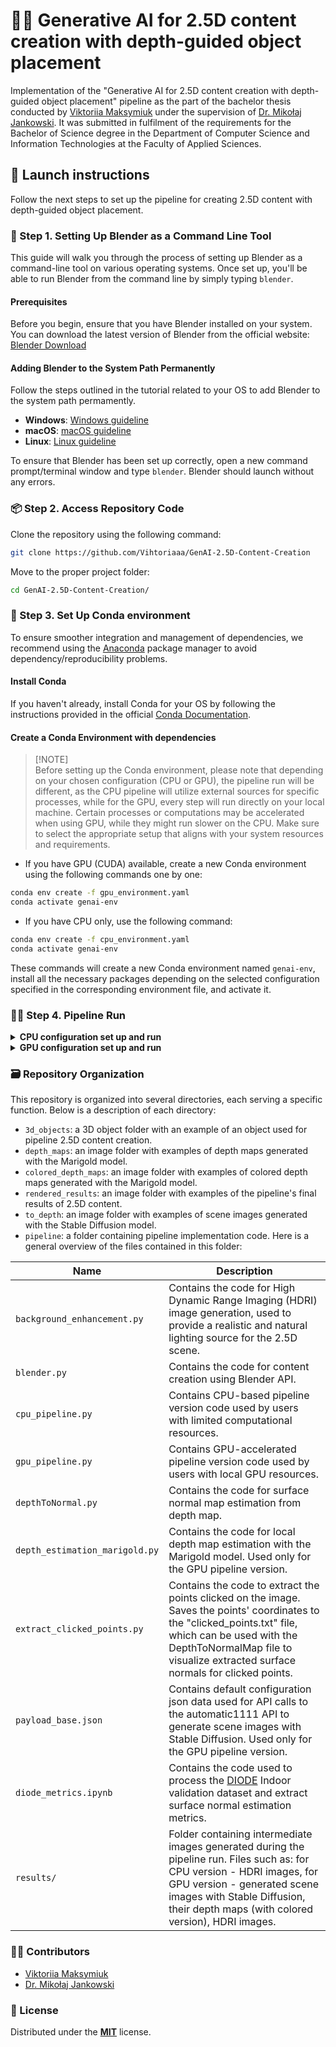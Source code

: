 # 👩‍🎓 Generative AI for 2.5D content creation with depth-guided object placement
Implementation of the "Generative AI for 2.5D content creation with depth-guided object placement" pipeline as the part of the bachelor thesis conducted by [Viktoriia Maksymiuk](https://www.linkedin.com/in/vihtoriaaa/) under the supervision of [Dr. Mikołaj Jankowski](https://scholar.google.com/citations?user=NENQPkQAAAAJ&hl=en). It was submitted in fulfilment of the requirements for the Bachelor of Science degree in the Department of Computer Science and Information Technologies at the Faculty of Applied Sciences.

## 🦿 Launch instructions
Follow the next steps to set up the pipeline for creating 2.5D content with depth-guided object placement.

### 🧌 Step 1. Setting Up Blender as a Command Line Tool
This guide will walk you through the process of setting up Blender as a command-line tool on various operating systems. Once set up, you'll be able to run Blender from the command line by simply typing `blender`.

#### Prerequisites
Before you begin, ensure that you have Blender installed on your system. You can download the latest version of Blender from the official website: [Blender Download](https://www.blender.org/download/)

#### Adding Blender to the System Path Permanently
Follow the steps outlined in the tutorial related to your OS to add Blender to the system path permamently. 
- **Windows**: [Windows guideline](https://www.architectryan.com/2018/03/17/add-to-the-path-on-windows-10/)
- **macOS**: [macOS guideline](https://www.architectryan.com/2012/10/02/add-to-the-path-on-mac-os-x-mountain-lion/#.Uydjga1dXDg)
- **Linux**: [Linux guideline](https://www.geeksforgeeks.org/how-to-set-path-permanantly-in-linux/#:~:text=Method%202%3A%20Setting%20a%20Permanent%20%24PATH%20Variable)

To ensure that Blender has been set up correctly, open a new command prompt/terminal window and type `blender`. Blender should launch without any errors.

### 📦 Step 2. Access Repository Code
Clone the repository using the following command:
```bash
git clone https://github.com/Vihtoriaaa/GenAI-2.5D-Content-Creation
```

Move to the proper project folder:
```bash
cd GenAI-2.5D-Content-Creation/
```

### 🐍 Step 3. Set Up Conda environment
To ensure smoother integration and management of dependencies, we recommend using the [Anaconda](https://www.anaconda.com/) package manager to avoid dependency/reproducibility problems.

#### Install Conda
If you haven't already, install Conda for your OS by following the instructions provided in the official [Conda Documentation](https://docs.conda.io/projects/conda/en/latest/user-guide/install/index.html#regular-installation).

#### Create a Conda Environment with dependencies
> [!NOTE]\
> Before setting up the Conda environment, please note that depending on your chosen configuration (CPU or GPU), the pipeline run will be different, as the CPU pipeline will utilize external sources for specific processes, while for the GPU, every step will run directly on your local machine. Certain processes or computations may be accelerated when using GPU, while they might run slower on the CPU. Make sure to select the appropriate setup that aligns with your system resources and requirements.

- If you have GPU (CUDA) available, create a new Conda environment using the following commands one by one:
```bash
conda env create -f gpu_environment.yaml
conda activate genai-env
```
- If you have CPU only, use the following command:
```bash
conda env create -f cpu_environment.yaml
conda activate genai-env
```
These commands will create a new Conda environment named `genai-env`, install all the necessary packages depending on the selected configuration specified in the corresponding environment file, and activate it.

### 🏃‍♀️ Step 4. Pipeline Run

<details>
<summary><b>CPU configuration set up and run</b></summary>
   The CPU-based version is for users with limited computational resources, therefore, certain pipeline steps, such as scene image and depth map generation, will rely on external services. This approach ensures all users can test and use the project regardless of their system’s capabilities. To enable pipeline run, follow the next steps.

#### 🧝‍♀️ Scene image generation with Stable Diffusion XL (SDXL)
For our pipeline, we decided to utilize the **Juggernaut v7** model, a variant of the Stable Diffusion XL (SDXL) model. The SDXL model is an improved version of the original SD, providing more realistic and detailed generated images. The Juggernaut v7 model is a widely recognized and selected model by the GenAI community on CivitAI, a platform for accessing and collaborating on generative AI models and research. To generate a scene image, you can use spaces on Hugging Face for SDXL. At least two Hugging Face spaces are available for scene image generation with the Juggernaut v7 model. These are: [Option A](https://huggingface.co/spaces/artificialguybr/JUGGERNAUT-XL-FREE-DEMO) and [Option B](https://huggingface.co/spaces/prodia/sdxl-stable-diffusion-xl). Generate the needed scene image by providing the text prompt describing it, and then download the generated image and put it into the project folder somewhere.

#### 🦆 Depth map estimation with Marigold
For our pipeline, we decided to utilize the [Marigold](https://marigoldmonodepth.github.io) model for depth map estimation because of its significant advancement for the Monocular Depth Estimation (MDE) task within the computer vision area. Moreover, it is fast and easy to use to capture the necessary depth information for realistic object placement. To generate a depth map for the scene image, you can use the following [Hugging Face space](https://huggingface.co/spaces/prs-eth/marigold). Please provide the previously SD-generated and saved scene image as input and wait for the output results. Download an image with "_depth_16bit.png" on its name. This is a file we need for our pipeline.

#### 🎀 Pipeline Run
Now, to run the 2.5D content creation with depth-guided object placement pipeline, follow the next steps using terminal:

1.  
   Have generated scene image, its depth map, and selected 3D object to appropriate folders.
   
2.  Run `cd pipeline/` to move to folder with pipeline code.
3.  Run `python cpu_pipeline.py` to launch the pipeline.
4.  You will be asked to provide the 3D object you want to place within the generated scene; please choose an appropriate one. The object has to be of ".fbx" extension.
5.  When the object is selected, you will be asked to choose where to place the previously provided object. A scene image is displayed. You can then simply click on any location within the generated scene image where you wish to place your 3D object. When the desired location is selected, press 'Enter' to continue or 'R' to reselect the location.
6.  You're done 🎉 Wait till the pipeline finishes its execution. Generated 2.5D content results are saved under the `rendered_results` folder, named as the pipeline execution date; check them out!🧍‍♀️
</details>

<details>
<summary><b>GPU configuration set up and run </b></summary>
   
   The GPU-accelerated version is designed for users with local GPU resources who can run the entire pipeline workflow processes locally. For optimal performance when running the GPU version, it is recommended to use an Nvidia GPU with CUDA support and at least 6–8 GB of VRAM, as this configuration ensures efficient processing and sufficient memory for running the pipeline locally.

#### 💐 Installation of automatic1111
GPU pipeline executes the entire workflow locally, starting from scene image generation with Stable Diffusion (SD) and ending with content rendering in Blender. To set everything up for such a run, you need to use **automatic1111**, a web-based interface for the SD model, to simplify and speed up scene creation using its API. Please follow installation instructions from the official repository [automatic1111](https://github.com/AUTOMATIC1111/stable-diffusion-webui?tab=readme-ov-file#installation-and-running). 

#### 🦜 Downloading Stable Diffusion Models

For our pipeline, we decided to utilize the **Juggernaut v7** model, a variant of the Stable Diffusion XL (SDXL) model. The SDXL model is an improved version of the original SD, providing more realistic and detailed generated images. The Juggernaut v7 model is a widely recognized and selected model by the GenAI community on CivitAI, a platform for accessing and collaborating on generative AI models and research. The model can be downloaded from [CivitAI2 link](https://civitai.com/models/133005?modelVersionId=240840), please click on the `1 File` drop-down list on the right and download the model with ".safetensors" extension. 

When the model is downloaded, go to the `stable-diffusion-webui` folder, and then navigate to the `models/Stable-diffusion` folder, where you should see a file named "Put Stable Diffusion checkpoints here.txt." Put the previously downloaded Juggernaut v7 model checkpoint file in this folder. You can also download other models, for instance, the Stable Diffusion v1.5 model checkpoint file [download link](https://huggingface.co/runwayml/stable-diffusion-v1-5/resolve/main/v1-5-pruned-emaonly.ckpt), also supported for our pipeline. 

The last step is to enable usage of automatic1111 through API. To achieve this, go to `stable-diffusion-webui` folder, right-click on the file `webui-user.bat` and select Edit. Replace the line

```bat
set COMMANDLINE_ARGS=
```
with
```bat
set COMMANDLINE_ARGS=--api
```
> Each individual argument need to be separated by a space.

Additionally, if you have less than 8 GB VRAM on GPU, it is a good idea to add the `--medvram` argument to save memory to generate more images at a time. Add this argument after an api one. Finally, save the changes and double-click the `webui-user.bat` file to run Stable Diffusion.

#### 🎀 Pipeline Run (finally:D)
Now, to run the 2.5D content creation with depth-guided object placement pipeline, follow the next steps using terminal:

1.  
   Move to the place where the `GenAI-2.5D-Content-Creation` project was cloned.
1.  
   Run  `cd pipeline/` to move to folder with pipeline code.
   
2.  To launch the pipeline, run `python gpu_pipeline.py --prompt "{your scene description}"`. Provide the scene description you want to generate for your content.
3.  Wait for the pipeline to generate the scene image. It is necessary to note that you can regenerate images if needed; you will be asked during the generation process whether to proceed with the generated image.
4.  After the scene image is generated, you will be asked to provide the 3D object you want to place within the generated scene; please choose an appropriate one. The object has to be of ".fbx" extension.
5.  When the object is selected, you will be asked to choose where to place the previously provided object. A scene image is displayed. You can then simply click on any location within the generated scene image where you wish to place your 3D object. When the desired location is selected, press 'Enter' to continue or 'R' to reselect the location.
6.  You're done 🎉 Wait till the pipeline finishes its execution. Generated 2.5D content results are saved under the `rendered_results` folder, named as the pipeline execution date; check them out!🧍‍♀️

Other command line arguments that can be provided to configure the pipeline run are listed in the table below:
| Name | Description | Type | Default Value |
| ------- | --------- | ---- | ------------- |
| `negative_prompt` | Negative text promp. | str | `""` (empty string) |
| `width` | Generated image width in pixels | int | `1024` |
| `height` | Generated image height in pixels | int | `1024` |
| `steps` | Number of steps to run the generation process | int | `30` |
| `sampler_name` | Name of the sampler to use | str | `"DPM++ 2M Karras"` |
| `cfg_scale` | CFG scale number | int | `7` |
| `seed` | Seed for reproducibility (-1 for random) | int | `-1` |
| `checkpoint` | Stable Diffusion checkpoint | str | `"juggernautXL_v7Rundiffusion.safetensors [0724518c6b]"` |
| `marigold_checkpoint` | Marigold checkpoint path or hub name | str | `"prs-eth/marigold-lcm-v1-0"` |

To use any of the arguments shown in the table, include them in the command along with `--prompt`. Here's the usage example with all available options:

```bash
python gpu_pipeline.py [-h] --prompt PROMPT [--negative_prompt NEGATIVE_PROMPT] [--width WIDTH] [--height HEIGHT] [--steps STEPS]
                [--sampler_name {DPM++ 2M Karras,Euler a,DPM++ SDE Karras}] [--cfg_scale CFG_SCALE] [--seed SEED]
                [--checkpoint {juggernautXL_v7Rundiffusion.safetensors [0724518c6b],v1-5-pruned-emaonly.safetensors [6ce0161689]}]
                [--marigold_checkpoint {prs-eth/marigold-lcm-v1-0,prs-eth/marigold-v1-0,Bingxin/Marigold}]
```

Additional options for certain arguments:

- **`sampler_name`**:
  - Choices: `"DPM++ 2M Karras"`, `"Euler a"`, `"DPM++ SDE Karras"`

- **`checkpoint`**:
  - Choices:
    - `"juggernautXL_v7Rundiffusion.safetensors [0724518c6b]"`
    - `"v1-5-pruned-emaonly.safetensors [6ce0161689]"`

- **`marigold_checkpoint`**:
  - Choices:
    - `"prs-eth/marigold-lcm-v1-0"` (LCM version - faster speed)
    - `"prs-eth/marigold-v1-0"`
    - `"Bingxin/Marigold"`

</details>

### 🗃️ Repository Organization
This repository is organized into several directories, each serving a specific function. Below is a description of each directory:

- `3d_objects`: a 3D object folder with an example of an object used for pipeline 2.5D content creation.
- `depth_maps`: an image folder with examples of depth maps generated with the Marigold model.
- `colored_depth_maps`: an image folder with examples of colored depth maps generated with the Marigold model.
- `rendered_results`: an image folder with examples of the pipeline's final results of 2.5D content.
- `to_depth`: an image folder with examples of scene images generated with the Stable Diffusion model.
- `pipeline`: a folder containing pipeline implementation code. Here is a general overview of the files contained in this folder:

| Name                          | Description                                                                                                                          |
| --------------------------------- | ------------------------------------------------------------------------------------------------------------------------------------ |
| `background_enhancement.py`         | Contains the code for High Dynamic Range Imaging (HDRI) image generation, used to provide a realistic and natural lighting source for the 2.5D scene.                                |
| `blender.py`         | Contains the code for content creation using Blender API.                            |
| `cpu_pipeline.py`         | Contains CPU-based pipeline version code used by users with limited computational resources.                         |
| `gpu_pipeline.py`         | Contains GPU-accelerated pipeline version code used by users with local GPU resources.                                                           |
| `depthToNormal.py`           | Contains the code for surface normal map estimation from depth map.                                                             |
| `depth_estimation_marigold.py` | Contains the code for local depth map estimation with the Marigold model. Used only for the GPU pipeline version.                  |
| `extract_clicked_points.py`                 | Contains the code to extract the points clicked on the image. Saves the points' coordinates to the "clicked_points.txt" file, which can be used with the DepthToNormalMap file to visualize extracted surface normals for clicked points. |
| `payload_base.json`                 | Contains default configuration json data used for API calls to the automatic1111 API to generate scene images with Stable Diffusion. Used only for the GPU pipeline version. |
| `diode_metrics.ipynb`                 | Contains the code used to process the [DIODE](https://diode-dataset.org) Indoor validation dataset and extract surface normal estimation metrics. |
| `results/`                 | Folder containing intermediate images generated during the pipeline run. Files such as: for CPU version - HDRI images, for GPU version - generated scene images with Stable Diffusion, their depth maps (with colored version), HDRI images. |

### 👩‍🌾 Contributors
- [Viktoriia Maksymiuk](https://www.linkedin.com/in/vihtoriaaa/)
- [Dr. Mikołaj Jankowski](https://scholar.google.com/citations?user=NENQPkQAAAAJ&hl=en)

### 🎫 License
Distributed under the [**MIT**](https://github.com/Vihtoriaaa/GenAI-2.5D-Content-Creation/blob/main/LICENSE) license.
